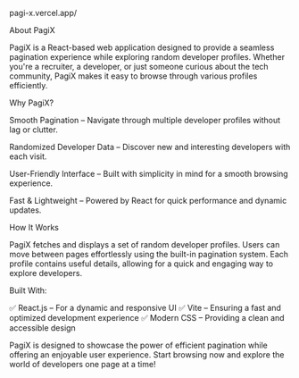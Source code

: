 pagi-x.vercel.app/

About PagiX

PagiX is a React-based web application designed to provide a seamless pagination experience while exploring random developer profiles. Whether you're a recruiter, a developer, or just someone curious about the tech community, PagiX makes it easy to browse through various profiles efficiently.

Why PagiX?

Smooth Pagination – Navigate through multiple developer profiles without lag or clutter.

Randomized Developer Data – Discover new and interesting developers with each visit.

User-Friendly Interface – Built with simplicity in mind for a smooth browsing experience.

Fast & Lightweight – Powered by React for quick performance and dynamic updates.


How It Works

PagiX fetches and displays a set of random developer profiles. Users can move between pages effortlessly using the built-in pagination system. Each profile contains useful details, allowing for a quick and engaging way to explore developers.

Built With:

✅ React.js – For a dynamic and responsive UI
✅ Vite – Ensuring a fast and optimized development experience
✅ Modern CSS – Providing a clean and accessible design

PagiX is designed to showcase the power of efficient pagination while offering an enjoyable user experience. Start browsing now and explore the world of developers one page at a time!
